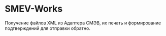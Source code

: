 # SMEV-Works
Получение файлов XML из Адаптера СМЭВ, их печать и формирование подтверждений для отправки обратно.
